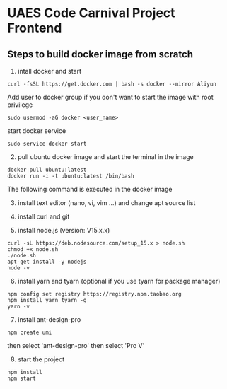 # UAES Code Carnival Project Frontend

## Steps to build docker image from scratch

1. intall docker and start

```
curl -fsSL https://get.docker.com | bash -s docker --mirror Aliyun
```

Add user to docker group if you don't want to start the image with root privilege

```
sudo usermod -aG docker <user_name>
```

start docker service

```
sudo service docker start
```

2. pull ubuntu docker image and start the terminal in the image

```
docker pull ubuntu:latest
docker run -i -t ubuntu:latest /bin/bash
```

The following command is executed in the docker image

3. install text editor (nano, vi, vim ...) and change apt source list

4. install curl and git

5. install node.js (version: V15.x.x)

```
curl -sL https://deb.nodesource.com/setup_15.x > node.sh
chmod +x node.sh
./node.sh
apt-get install -y nodejs
node -v
```

6. install yarn and tyarn (optional if you use tyarn for package manager)
```
npm config set registry https://registry.npm.taobao.org
npm install yarn tyarn -g
yarn -v
```

7. install ant-design-pro
```
npm create umi
```
then select 'ant-design-pro'
then select 'Pro V'

8. start the project

```
npm install
npm start
```


